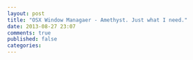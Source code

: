 ```yaml
---
layout: post
title: "OSX Window Managaer - Amethyst. Just what I need."
date: 2013-08-27 23:07
comments: true
published: false
categories: 
---
```

